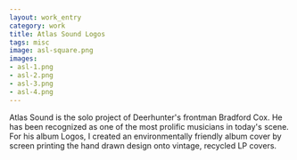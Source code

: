 ```yaml
---              
layout: work_entry
category: work
title: Atlas Sound Logos
tags: misc
image: asl-square.png
images: 
- asl-1.png
- asl-2.png
- asl-3.png
- asl-4.png
---
```

Atlas Sound is the solo project of Deerhunter's frontman Bradford Cox. He has been recognized as one of the most prolific musicians in today's scene. For his album Logos, I created an environmentally friendly album cover by screen printing the hand drawn design onto vintage, recycled LP covers.